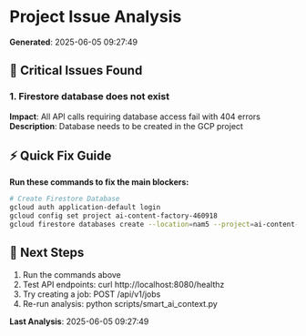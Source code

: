 # Project Issue Analysis
**Generated**: 2025-06-05 09:27:49

## 🚨 Critical Issues Found

### 1. Firestore database does not exist
**Impact**: All API calls requiring database access fail with 404 errors
**Description**: Database needs to be created in the GCP project

## ⚡ Quick Fix Guide

**Run these commands to fix the main blockers:**

```bash
# Create Firestore Database
gcloud auth application-default login
gcloud config set project ai-content-factory-460918
gcloud firestore databases create --location=nam5 --project=ai-content-factory-460918

```

## 🎯 Next Steps

1. Run the commands above
2. Test API endpoints: curl http://localhost:8080/healthz
3. Try creating a job: POST /api/v1/jobs
4. Re-run analysis: python scripts/smart_ai_context.py

**Last Analysis**: 2025-06-05 09:27:49